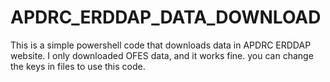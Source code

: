 # APDRC_ERDDAP_DATA_DOWNLOAD
This is a simple powershell code that downloads data in APDRC ERDDAP website. I only downloaded OFES data, and it works fine. you can change the keys in files to use this code.
